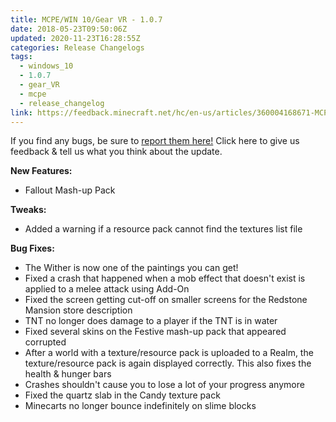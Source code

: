 ```yaml
---
title: MCPE/WIN 10/Gear VR - 1.0.7
date: 2018-05-23T09:50:06Z
updated: 2020-11-23T16:28:55Z
categories: Release Changelogs
tags:
  - windows_10
  - 1.0.7
  - gear_VR
  - mcpe
  - release_changelog
link: https://feedback.minecraft.net/hc/en-us/articles/360004168671-MCPE-WIN-10-Gear-VR-1-0-7
---
```


If you find any bugs, be sure to [report them here!](https://bugs.mojang.com/secure/Dashboard.jspa) Click here to give us feedback & tell us what you think about the update.

  
**New Features:**

- Fallout Mash-up Pack

  
**Tweaks:**

- Added a warning if a resource pack cannot find the textures list file

  
**Bug Fixes:**

- The Wither is now one of the paintings you can get!
- Fixed a crash that happened when a mob effect that doesn't exist is applied to a melee attack using Add-On
- Fixed the screen getting cut-off on smaller screens for the Redstone Mansion store description
- TNT no longer does damage to a player if the TNT is in water
- Fixed several skins on the Festive mash-up pack that appeared corrupted
- After a world with a texture/resource pack is uploaded to a Realm, the texture/resource pack is again displayed correctly. This also fixes the health & hunger bars
- Crashes shouldn't cause you to lose a lot of your progress anymore
- Fixed the quartz slab in the Candy texture pack
- Minecarts no longer bounce indefinitely on slime blocks

<div>

 

</div>
